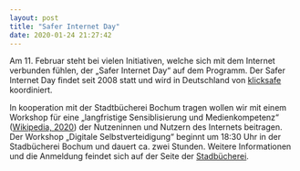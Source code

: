 ```yaml
---
layout: post
title: "Safer Internet Day"
date: 2020-01-24 21:27:42
---
```

Am 11. Februar steht bei vielen Initiativen, welche sich mit dem Internet verbunden fühlen, der „Safer Internet Day“ auf dem Programm. Der Safer Internet Day findet seit 2008 statt und wird in Deutschland von [klicksafe](https://klicksafe.de) koordiniert.

In kooperation mit der Stadtbücherei Bochum tragen wollen wir mit einem Workshop für eine „langfristige Sensiblisierung und Medienkompetenz“ ([Wikipedia, 2020](https://de.wikipedia.org/wiki/Safer_Internet_Day)) der Nutzeninnen und Nutzern des Internets beitragen. Der Workshop „Digitale Selbstverteidigung“ beginnt um 18:30 Uhr in der Stadbücherei Bochum und dauert ca. zwei Stunden. Weitere Informationen und die Anmeldung feindet sich auf der Seite der [Stadbücherei](https://www.klicksafe.de/ueber-klicksafe/safer-internet-day/sid-2020/sid-veranstaltungen-2020/bochum-sach-mal-wie-geht-digitale-selbstverteidigung-in-kooperation-mit-chaos-computer-club-essen/).
